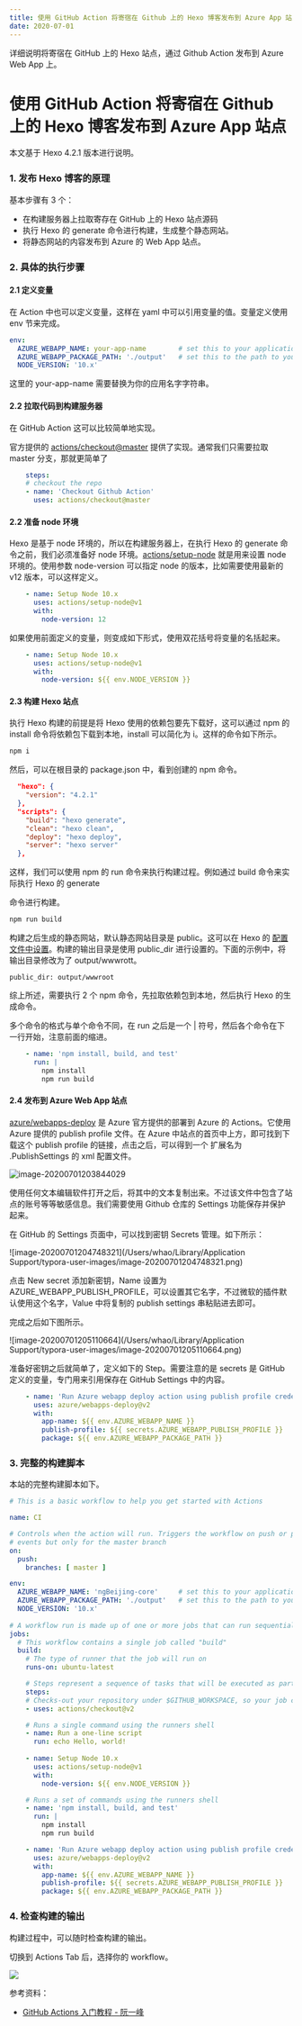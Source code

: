 ```yaml
---
title: 使用 GitHub Action 将寄宿在 Github 上的 Hexo 博客发布到 Azure App 站点    
date: 2020-07-01
---
```

详细说明将寄宿在 GitHub 上的 Hexo 站点，通过 Github Action 发布到 Azure Web App 上。
<!-- more -->

# 使用 GitHub Action 将寄宿在 Github 上的 Hexo 博客发布到 Azure App 站点

本文基于 Hexo 4.2.1 版本进行说明。

### 1.  发布 Hexo 博客的原理

基本步骤有 3 个：

* 在构建服务器上拉取寄存在 GitHub 上的 Hexo 站点源码
* 执行 Hexo 的 generate 命令进行构建，生成整个静态网站。
* 将静态网站的内容发布到 Azure 的 Web App 站点。

### 2. 具体的执行步骤

#### 2.1 定义变量

在 Action 中也可以定义变量，这样在 yaml 中可以引用变量的值。变量定义使用 env 节来完成。

```yaml
env:
  AZURE_WEBAPP_NAME: your-app-name        # set this to your application's name
  AZURE_WEBAPP_PACKAGE_PATH: './output'   # set this to the path to your web app project,
  NODE_VERSION: '10.x' 
```

这里的 your-app-name 需要替换为你的应用名字字符串。

#### 2.2 拉取代码到构建服务器

在 GitHub Action 这可以比较简单地实现。

官方提供的 [actions/checkout@master](https://github.com/actions/checkout) 提供了实现。通常我们只需要拉取 master 分支，那就更简单了

```yaml
    steps:
    # checkout the repo
    - name: 'Checkout Github Action' 
      uses: actions/checkout@master
```

#### 2.2 准备 node 环境

Hexo 是基于 node 环境的，所以在构建服务器上，在执行 Hexo 的 generate 命令之前，我们必须准备好 node 环境。[actions/setup-node](https://github.com/actions/setup-node) 就是用来设置 node 环境的。使用参数 node-version 可以指定 node 的版本，比如需要使用最新的 v12 版本，可以这样定义。

```yaml
    - name: Setup Node 10.x
      uses: actions/setup-node@v1
      with:
        node-version: 12
```

如果使用前面定义的变量，则变成如下形式，使用双花括号将变量的名括起来。

```yaml
    - name: Setup Node 10.x
      uses: actions/setup-node@v1
      with:
        node-version: ${{ env.NODE_VERSION }}
```



#### 2.3 构建 Hexo 站点

执行 Hexo 构建的前提是将 Hexo 使用的依赖包要先下载好，这可以通过 npm 的 install 命令将依赖包下载到本地，install 可以简化为 i。这样的命令如下所示。

```bash
npm i
```

然后，可以在根目录的 package.json 中，看到创建的 npm 命令。

```json
  "hexo": {
    "version": "4.2.1"
  },
  "scripts": {
    "build": "hexo generate",
    "clean": "hexo clean",
    "deploy": "hexo deploy",
    "server": "hexo server"
  },
```

这样，我们可以使用 npm 的 run 命令来执行构建过程。例如通过 build 命令来实际执行 Hexo 的 generate

 命令进行构建。

```bash
npm run build
```

构建之后生成的静态网站，默认静态网站目录是 public。这可以在 Hexo 的 [配置文件中设置](https://hexo.io/zh-cn/docs/configuration#目录)。构建的输出目录是使用 public_dir 进行设置的。下面的示例中，将输出目录修改为了 output/wwwrott。

```
public_dir: output/wwwroot
```

综上所述，需要执行 2 个 npm 命令，先拉取依赖包到本地，然后执行 Hexo 的生成命令。

多个命令的格式与单个命令不同，在 run 之后是一个 | 符号，然后各个命令在下一行开始，注意前面的缩进。

```yaml
    - name: 'npm install, build, and test'
      run: |
        npm install
        npm run build
```

#### 2.4 发布到 Azure Web App 站点

[azure/webapps-deploy](https://github.com/Azure/webapps-deploy) 是 Azure 官方提供的部署到 Azure 的 Actions。它使用 Azure 提供的 publish profile 文件。在 Azure 中站点的首页中上方，即可找到下载这个 publish profile 的链接，点击之后，可以得到一个 扩展名为 .PublishSettings 的 xml 配置文件。

![image-20200701203844029](https://raw.githubusercontent.com/haoguanjun/images/master/img/image-20200701203844029.png)

使用任何文本编辑软件打开之后，将其中的文本复制出来。不过该文件中包含了站点的账号等等敏感信息。我们需要使用 Github 仓库的 Settings 功能保存并保护起来。

在 GitHub 的 Settings 页面中，可以找到密钥 Secrets 管理。如下所示：

![image-20200701204748321](/Users/whao/Library/Application Support/typora-user-images/image-20200701204748321.png)

点击  New secret 添加新密钥，Name 设置为 AZURE_WEBAPP_PUBLISH_PROFILE，可以设置其它名字，不过微软的插件默认使用这个名字，Value 中将复制的 publish settings 串粘贴进去即可。

完成之后如下图所示。

![image-20200701205110664](/Users/whao/Library/Application Support/typora-user-images/image-20200701205110664.png)

准备好密钥之后就简单了，定义如下的 Step。需要注意的是 secrets 是 GitHub 定义的变量，专门用来引用保存在  GitHub Settings 中的内容。

```yaml
    - name: 'Run Azure webapp deploy action using publish profile credentials'
      uses: azure/webapps-deploy@v2
      with: 
        app-name: ${{ env.AZURE_WEBAPP_NAME }}
        publish-profile: ${{ secrets.AZURE_WEBAPP_PUBLISH_PROFILE }}
        package: ${{ env.AZURE_WEBAPP_PACKAGE_PATH }}
```





### 3. 完整的构建脚本

本站的完整构建脚本如下。

```yaml
# This is a basic workflow to help you get started with Actions

name: CI

# Controls when the action will run. Triggers the workflow on push or pull request
# events but only for the master branch
on:
  push:
    branches: [ master ]

env:
  AZURE_WEBAPP_NAME: 'ngBeijing-core'     # set this to your application's name
  AZURE_WEBAPP_PACKAGE_PATH: './output'   # set this to the path to your web app project,
  NODE_VERSION: '10.x'   
  
# A workflow run is made up of one or more jobs that can run sequentially or in parallel
jobs:
  # This workflow contains a single job called "build"
  build:
    # The type of runner that the job will run on
    runs-on: ubuntu-latest

    # Steps represent a sequence of tasks that will be executed as part of the job
    steps:
    # Checks-out your repository under $GITHUB_WORKSPACE, so your job can access it
    - uses: actions/checkout@v2

    # Runs a single command using the runners shell
    - name: Run a one-line script
      run: echo Hello, world!
      
    - name: Setup Node 10.x
      uses: actions/setup-node@v1
      with:
        node-version: ${{ env.NODE_VERSION }}

    # Runs a set of commands using the runners shell
    - name: 'npm install, build, and test'
      run: |
        npm install
        npm run build

    - name: 'Run Azure webapp deploy action using publish profile credentials'
      uses: azure/webapps-deploy@v2
      with: 
        app-name: ${{ env.AZURE_WEBAPP_NAME }}
        publish-profile: ${{ secrets.AZURE_WEBAPP_PUBLISH_PROFILE }}
        package: ${{ env.AZURE_WEBAPP_PACKAGE_PATH }}

```



### 4. 检查构建的输出

构建过程中，可以随时检查构建的输出。

切换到 Actions Tab 后，选择你的 workflow。

![](https://www.wangbase.com/blogimg/asset/201909/bg2019091108.jpg)




参考资料：

* [GitHub Actions 入门教程 - 阮一峰](http://www.ruanyifeng.com/blog/2019/09/getting-started-with-github-actions.html)


